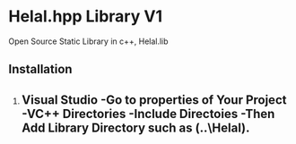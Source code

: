 # Helal.hpp Library V1
Open Source Static Library in c++, Helal.lib
## Installation
1) Visual Studio
   -Go to properties of Your Project
   -VC++ Directories
   -Include Directoies
   -Then Add Library Directory such as (..\Helal).
   -
   

